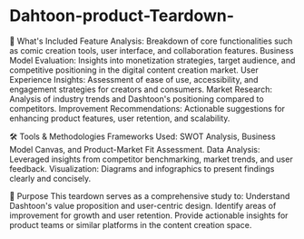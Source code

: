 # Dahtoon-product-Teardown-
📌 What's Included 
Feature Analysis: Breakdown of core functionalities such as comic creation tools, user interface, and collaboration features. 
Business Model Evaluation: Insights into monetization strategies, target audience, and competitive positioning in the digital content creation market. 
User Experience Insights: Assessment of ease of use, accessibility, and engagement strategies for creators and consumers. 
Market Research: Analysis of industry trends and Dashtoon's positioning compared to competitors. 
Improvement Recommendations: Actionable suggestions for enhancing product features, user retention, and scalability. 

🛠 Tools & Methodologies 
Frameworks Used: SWOT Analysis, Business Model Canvas, and Product-Market Fit Assessment. 
Data Analysis: Leveraged insights from competitor benchmarking, market trends, and user feedback. 
Visualization: Diagrams and infographics to present findings clearly and concisely. 

🚀 Purpose 
This teardown serves as a comprehensive study to:  Understand Dashtoon's value proposition and user-centric design. 
Identify areas of improvement for growth and user retention.
Provide actionable insights for product teams or similar platforms in the content creation space.
